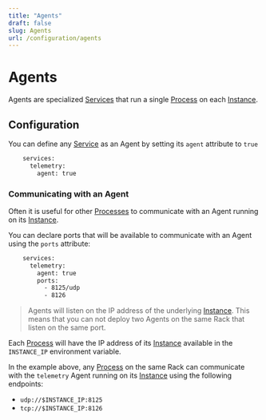 ```yaml
---
title: "Agents"
draft: false
slug: Agents
url: /configuration/agents
---
```

# Agents

Agents are specialized [Services](/reference/primitives/app/service) that run a single
[Process](/reference/primitives/app/process) on each [Instance](/reference/primitives/rack/instance).

## Configuration

You can define any [Service](/reference/primitives/app/service) as an Agent by setting
its `agent` attribute to `true`
```html
    services:
      telemetry:
        agent: true
```
### Communicating with an Agent

Often it is useful for other [Processes](/reference/primitives/app/process) to communicate
with an Agent running on its [Instance](/reference/primitives/rack/instance).

You can declare ports that will be available to communicate with an Agent using the `ports` attribute:
```html
    services:
      telemetry:
        agent: true
        ports:
          - 8125/udp
          - 8126
```
> Agents will listen on the IP address of the underlying [Instance](/reference/primitives/rack/instance).
> This means that you can not deploy two Agents on the same Rack that listen on the same port.

Each [Process](/reference/primitives/app/process) will have the IP address of its
[Instance](/reference/primitives/rack/instance) available in the `INSTANCE_IP` environment variable.

In the example above, any [Process](/reference/primitives/app/service) on the same Rack can communicate
with the `telemetry` Agent running on its [Instance](/reference/primitives/rack/instance) using the
following endpoints:

* `udp://$INSTANCE_IP:8125`
* `tcp://$INSTANCE_IP:8126`